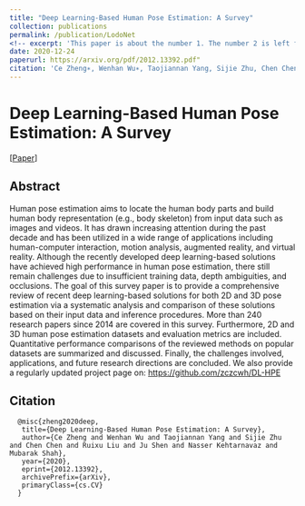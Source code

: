 ```yaml
---
title: "Deep Learning-Based Human Pose Estimation: A Survey"
collection: publications
permalink: /publication/LodoNet
<!-- excerpt: 'This paper is about the number 1. The number 2 is left for future work.' -->
date: 2020-12-24
paperurl: https://arxiv.org/pdf/2012.13392.pdf"
citation: 'Ce Zheng∗, Wenhan Wu∗, Taojiannan Yang, Sijie Zhu, Chen Chen, Ruixu Liu, Ju Shen, Nasser Kehtarnavaz, Mubarak Shah. "Deep Learning-Based Human Pose Estimation: A Survey". '
---
```

# Deep Learning-Based Human Pose Estimation: A Survey

[<a href="https://arxiv.org/abs/2009.00164">Paper</a>]



## Abstract
Human pose estimation aims to locate the human body parts and build human body representation (e.g., body skeleton) from
input data such as images and videos. It has drawn increasing attention during the past decade and has been utilized in a wide range of
applications including human-computer interaction, motion analysis, augmented reality, and virtual reality. Although the recently
developed deep learning-based solutions have achieved high performance in human pose estimation, there still remain challenges due to
insufficient training data, depth ambiguities, and occlusions. The goal of this survey paper is to provide a comprehensive review of recent
deep learning-based solutions for both 2D and 3D pose estimation via a systematic analysis and comparison of these solutions based on
their input data and inference procedures. More than 240 research papers since 2014 are covered in this survey. Furthermore, 2D and 3D
human pose estimation datasets and evaluation metrics are included. Quantitative performance comparisons of the reviewed methods on
popular datasets are summarized and discussed. Finally, the challenges involved, applications, and future research directions are
concluded. We also provide a regularly updated project page on: https://github.com/zczcwh/DL-HPE

## Citation
      @misc{zheng2020deep,
       title={Deep Learning-Based Human Pose Estimation: A Survey}, 
       author={Ce Zheng and Wenhan Wu and Taojiannan Yang and Sijie Zhu and Chen Chen and Ruixu Liu and Ju Shen and Nasser Kehtarnavaz and Mubarak Shah},
       year={2020},
       eprint={2012.13392},
       archivePrefix={arXiv},
       primaryClass={cs.CV}
      }

